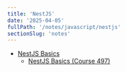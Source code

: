 ```yaml
---
title: 'NestJS'
date: '2025-04-05'
fullPath: '/notes/javascript/nestjs'
sectionSlug: 'notes'
---
```


- [NestJS Basics](/notes/javascript/nestjs)
  - [NestJS Basics (Course 497)](/notes/javascript/nestjs/basics/course-497)
